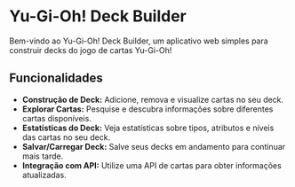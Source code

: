 # Yu-Gi-Oh! Deck Builder

Bem-vindo ao Yu-Gi-Oh! Deck Builder, um aplicativo web simples para construir decks do jogo de cartas Yu-Gi-Oh!

## Funcionalidades

- **Construção de Deck:** Adicione, remova e visualize cartas no seu deck.
- **Explorar Cartas:** Pesquise e descubra informações sobre diferentes cartas disponíveis.
- **Estatísticas do Deck:** Veja estatísticas sobre tipos, atributos e níveis das cartas no seu deck.
- **Salvar/Carregar Deck:** Salve seus decks em andamento para continuar mais tarde.
- **Integração com API:** Utilize uma API de cartas para obter informações atualizadas.